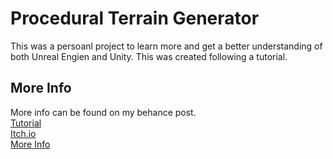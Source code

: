 # Procedural Terrain Generator
This was a persoanl project to learn more and get a better understanding of both Unreal Engien and Unity. This was created following a tutorial.

## More Info
More info can be found on my behance post.  
[Tutorial](https://www.youtube.com/playlist?list=PLFt_AvWsXl0eBW2EiBtl_sxmDtSgZBxB3)  
[Itch.io](https://pnguinmster.itch.io/procedural-terrain)  
[More Info](https://www.behance.net/gallery/172704875/Procedural-Level-Generator)  
